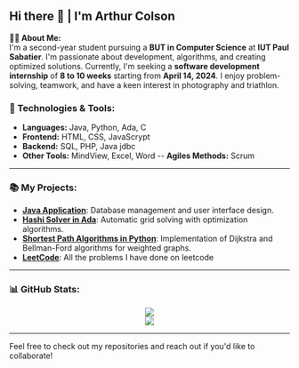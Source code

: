 ## Hi there 👋 | I'm Arthur Colson

**👨‍💻 About Me:**  
I'm a second-year student pursuing a **BUT in Computer Science** at **IUT Paul Sabatier**. I'm passionate about development, algorithms, and creating optimized solutions. Currently, I'm seeking a **software development internship** of **8 to 10 weeks** starting from **April 14, 2024**. I enjoy problem-solving, teamwork, and have a keen interest in photography and triathlon.

### 🔧 Technologies & Tools:
- **Languages:** Java, Python, Ada, C  
- **Frontend:** HTML, CSS, JavaScrypt
- **Backend:** SQL, PHP, Java jdbc  
- **Other Tools:** MindView, Excel, Word
-- **Agiles Methods:** Scrum
---

### 📚 My Projects:
- **[Java Application](https://github.com/Arcols/Fromages)**: Database management and user interface design.
- **[Hashi Solver in Ada](https://github.com/Arcols/HashiResolver)**: Automatic grid solving with optimization algorithms.
- **[Shortest Path Algorithms in Python](https://github.com/Arcols/Exploration-algorithmique-d-un-probleme)**: Implementation of Dijkstra and Bellman-Ford algorithms for weighted graphs.
- **[LeetCode](https://github.com/Arcols/leetcode)**: All the problems I have done on leetcode
---

### 📊 GitHub Stats:
<div align=center>
    <img src="https://github-readme-stats.vercel.app/api/top-langs/?username=Arcols&layout=compact&theme=github_dark_dimmed" />
    <br>
    <img src="https://github-readme-stats.vercel.app/api?username=Arcols&show_icons=true&theme=github_dark_dimmed" />
</div>

---

Feel free to check out my repositories and reach out if you'd like to collaborate!
